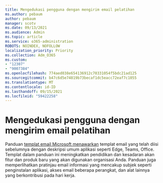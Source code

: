 ```yaml
---
title: Mengedukasi pengguna dengan mengirim email pelatihan
ms.author: pebaum
author: pebaum
manager: scotv
ms.date: 09/13/2021
ms.audience: Admin
ms.topic: article
ms.service: o365-administration
ROBOTS: NOINDEX, NOFOLLOW
localization_priority: Priority
ms.collection: Adm_O365
ms.custom:
- "12307"
- "9007384"
ms.openlocfilehash: 774aed038e654136912c70331054f5bdc21ad125
ms.sourcegitcommit: b47c6d5e74819b73becaf1dc5eacc72eaf7c1055
ms.translationtype: MT
ms.contentlocale: id-ID
ms.lasthandoff: 09/15/2021
ms.locfileid: "59422258"
---
```

# <a name="educate-users-by-sending-training-emails"></a>Mengedukasi pengguna dengan mengirim email pelatihan

Panduan [templat email Microsoft menawarkan](https://admin.microsoft.com/adminportal/home#/emailtemplates) templat email yang telah diisi sebelumnya dengan deskripsi umum aplikasi seperti Edge, Teams, Office. Templat dalam panduan ini meningkatkan pendidikan dan kesadaran akan fitur dan produk baru yang akan digunakan organisasi Anda. Panduan juga memperlihatkan pratinjau email informasi yang mencakup subjek seperti penginstalan aplikasi, akses email beberapa perangkat, dan alat lainnya yang berkontribusi pada hari kerja.